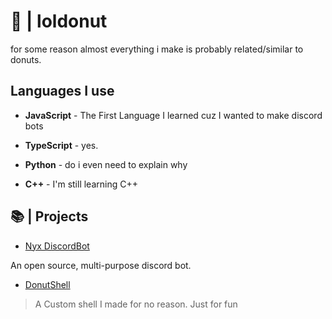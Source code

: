 # 🍩 | loldonut

for some reason almost everything i make is probably related/similar to donuts.

## Languages I use

- **JavaScript** - The First Language I learned cuz I wanted to make discord bots

- **TypeScript** - yes.

- **Python** - do i even need to explain why

- **C++** - I'm still learning C++

## 📚 | Projects

- [Nyx DiscordBot](https://github.com/nyx-team/nyx)

An open source, multi-purpose discord bot.

- [DonutShell](https://github.com/loldonut/donutshell)

> A Custom shell I made for no reason. Just for fun
